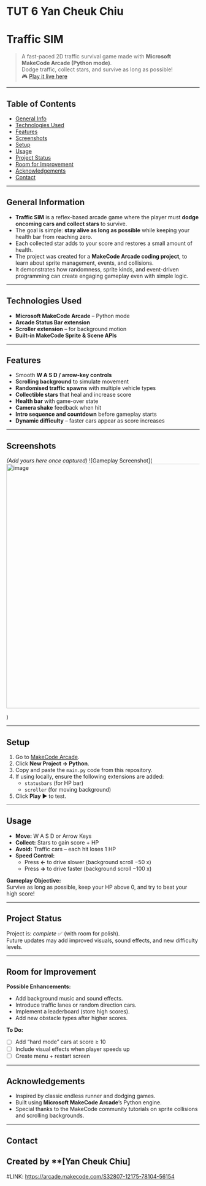 #  TUT 6 Yan Cheuk Chiu
# Traffic SIM
> A fast-paced 2D traffic survival game made with **Microsoft MakeCode Arcade (Python mode)**.  
> Dodge traffic, collect stars, and survive as long as possible!  
> 🎮 [Play it live here](https://arcade.makecode.com/S32807-12175-78104-56154) 

---

## Table of Contents
* [General Info](#general-information)
* [Technologies Used](#technologies-used)
* [Features](#features)
* [Screenshots](#screenshots)
* [Setup](#setup)
* [Usage](#usage)
* [Project Status](#project-status)
* [Room for Improvement](#room-for-improvement)
* [Acknowledgements](#acknowledgements)
* [Contact](#contact)

---

## General Information
- **Traffic SIM** is a reflex-based arcade game where the player must **dodge oncoming cars and collect stars** to survive.
- The goal is simple: **stay alive as long as possible** while keeping your health bar from reaching zero.  
- Each collected star adds to your score and restores a small amount of health.
- The project was created for a **MakeCode Arcade coding project**, to learn about sprite management, events, and collisions.
- It demonstrates how randomness, sprite kinds, and event-driven programming can create engaging gameplay even with simple logic.

---

## Technologies Used
- **Microsoft MakeCode Arcade** – Python mode
- **Arcade Status Bar extension**
- **Scroller extension** – for background motion
- **Built-in MakeCode Sprite & Scene APIs**

---

## Features
- Smooth **W A S D / arrow-key controls**
- **Scrolling background** to simulate movement
- **Randomised traffic spawns** with multiple vehicle types
- **Collectible stars** that heal and increase score
- **Health bar** with game-over state
- **Camera shake** feedback when hit
- **Intro sequence and countdown** before gameplay starts
- **Dynamic difficulty** – faster cars appear as score increases

---

## Screenshots
*(Add yours here once captured)*
![Gameplay Screenshot](<img width="854" height="637" alt="image" src="https://github.com/user-attachments/assets/5262a2c5-4288-4212-8f35-baeb500ae456" />

)

---

## Setup
1. Go to [MakeCode Arcade](https://arcade.makecode.com/).  
2. Click **New Project → Python**.
3. Copy and paste the `main.py` code from this repository.
4. If using locally, ensure the following extensions are added:
   - `statusbars` (for HP bar)
   - `scroller` (for moving background)
5. Click **Play** ▶️ to test.

---

## Usage
- **Move:** W A S D or Arrow Keys  
- **Collect:** Stars to gain score + HP  
- **Avoid:** Traffic cars – each hit loses 1 HP  
- **Speed Control:**  
  - Press **←** to drive slower (background scroll −50 x)  
  - Press **→** to drive faster (background scroll −100 x)

**Gameplay Objective:**  
Survive as long as possible, keep your HP above 0, and try to beat your high score!

---

## Project Status
Project is: _complete_ ✅ (with room for polish).  
Future updates may add improved visuals, sound effects, and new difficulty levels.

---

## Room for Improvement
**Possible Enhancements:**
- Add background music and sound effects.
- Introduce traffic lanes or random direction cars.
- Implement a leaderboard (store high scores).
- Add new obstacle types after higher scores.

**To Do:**
- [ ] Add “hard mode” cars at score ≥ 10  
- [ ] Include visual effects when player speeds up  
- [ ] Create menu + restart screen  

---

## Acknowledgements
- Inspired by classic endless runner and dodging games.  
- Built using **Microsoft MakeCode Arcade**’s Python engine.  
- Special thanks to the MakeCode community tutorials on sprite collisions and scrolling backgrounds.

---

## Contact
Created by **[Yan Cheuk Chiu]  
---

<!--
## License
This project is open source and available under the MIT License.
-->


#LINK:
https://arcade.makecode.com/S32807-12175-78104-56154 
